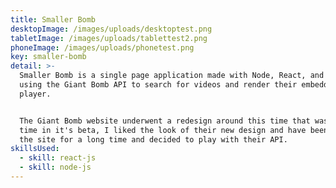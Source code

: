 ```yaml
---
title: Smaller Bomb
desktopImage: /images/uploads/desktoptest.png
tabletImage: /images/uploads/tablettest2.png
phoneImage: /images/uploads/phonetest.png
key: smaller-bomb
detail: >-
  Smaller Bomb is a single page application made with Node, React, and Flex box,
  using the Giant Bomb API to search for videos and render their embedded video
  player.


  The Giant Bomb website underwent a redesign around this time that was at the
  time in it's beta, I liked the look of their new design and have been a fan of
  the site for a long time and decided to play with their API.
skillsUsed:
  - skill: react-js
  - skill: node-js
---
```


